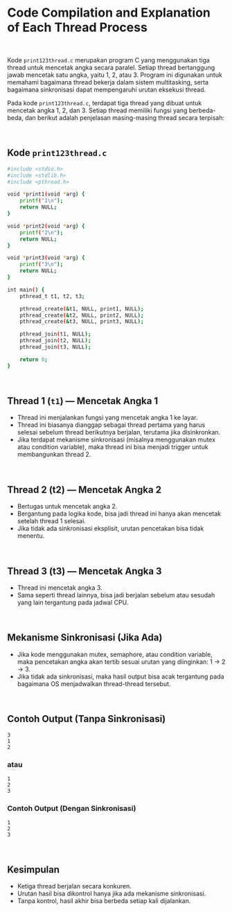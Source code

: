 # Code Compilation and Explanation of Each Thread Process

<br>

Kode `print123thread.c` merupakan program C yang menggunakan tiga thread untuk mencetak angka secara paralel. Setiap thread bertanggung jawab mencetak satu angka, yaitu 1, 2, atau 3. Program ini digunakan untuk memahami bagaimana thread bekerja dalam sistem multitasking, serta bagaimana sinkronisasi dapat mempengaruhi urutan eksekusi thread.

Pada kode `print123thread.c`, terdapat tiga thread yang dibuat untuk mencetak angka 1, 2, dan 3. Setiap thread memiliki fungsi yang berbeda-beda, dan berikut adalah penjelasan masing-masing thread secara terpisah:

<br>

## Kode `print123thread.c`

```bash
#include <stdio.h>
#include <stdlib.h>
#include <pthread.h>

void *print1(void *arg) {
    printf("1\n");
    return NULL;
}

void *print2(void *arg) {
    printf("2\n");
    return NULL;
}

void *print3(void *arg) {
    printf("3\n");
    return NULL;
}

int main() {
    pthread_t t1, t2, t3;

    pthread_create(&t1, NULL, print1, NULL);
    pthread_create(&t2, NULL, print2, NULL);
    pthread_create(&t3, NULL, print3, NULL);

    pthread_join(t1, NULL);
    pthread_join(t2, NULL);
    pthread_join(t3, NULL);

    return 0;
}
```

<br>

## Thread 1 (`t1`) — Mencetak Angka 1

- Thread ini menjalankan fungsi yang mencetak angka 1 ke layar.
- Thread ini biasanya dianggap sebagai thread pertama yang harus selesai sebelum thread berikutnya berjalan, terutama jika disinkronkan.
- Jika terdapat mekanisme sinkronisasi (misalnya menggunakan mutex atau condition variable), maka thread ini bisa menjadi trigger untuk membangunkan thread 2.

<br>

## Thread 2 (t2) — Mencetak Angka 2

- Bertugas untuk mencetak angka 2.
- Bergantung pada logika kode, bisa jadi thread ini hanya akan mencetak setelah thread 1 selesai.
- Jika tidak ada sinkronisasi eksplisit, urutan pencetakan bisa tidak menentu.

<br>

## Thread 3 (t3) — Mencetak Angka 3

- Thread ini mencetak angka 3.
- Sama seperti thread lainnya, bisa jadi berjalan sebelum atau sesudah yang lain tergantung pada jadwal CPU.

<br>

## Mekanisme Sinkronisasi (Jika Ada)

- Jika kode menggunakan mutex, semaphore, atau condition variable, maka pencetakan angka akan tertib sesuai urutan yang diinginkan: 1 → 2 → 3.
- Jika tidak ada sinkronisasi, maka hasil output bisa acak tergantung pada bagaimana OS menjadwalkan thread-thread tersebut.

<br>

## Contoh Output (Tanpa Sinkronisasi)

```
3
1
2

```

### atau

```
1
2
3
```

### Contoh Output (Dengan Sinkronisasi)

```
1
2
3
```

<br>

## Kesimpulan

- Ketiga thread berjalan secara konkuren.
- Urutan hasil bisa dikontrol hanya jika ada mekanisme sinkronisasi.
- Tanpa kontrol, hasil akhir bisa berbeda setiap kali dijalankan.